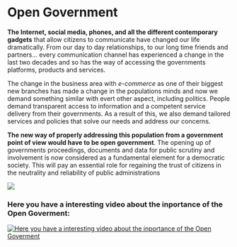 # Open Government

**The Internet, social media, phones, and all the different contemporary gadgets** that allow citizens to communicate have changed our life dramatically. From our day to day relationships, to our long time friends and partners... every communication channel has experienced a change in the last two decades and so has the way of accessing the governments platforms, products and services.

The change in the business area with _e-commerce_ as one of their biggest new branches has made a change in the populations minds and now we demand something similar with evert other aspect, including politics. People demand transparent access to information and a competent service delivery from their governments. As a result of this, we also demand tailored services and policies that solve our needs and address our concerns.  

**The new way of properly addressing this population from a government point of view would have to be open government**. The opening up of governments proceedings, documents and data for public scrutiny and involvement is now considered as a fundamental element for a democratic society. This will pay an essential role for regaining the trust of citizens in the neutrality and reliability of public administrations

<a href="https://veritasonline.com.mx/wp-content/uploads/2013/10/consejoad1-680x365_c.jpg"><img src="https://veritasonline.com.mx/wp-content/uploads/2013/10/consejoad1-680x365_c.jpg" /></a>

### Here you have a interesting video about the inportance of the Open Goverment:

[![Here you have a interesting video about the inportance of the Open Goverment](https://img.youtube.com/vi/KzDE7D52zlA/0.jpg)](https://www.youtube.com/watch?v=KzDE7D52zlA)

